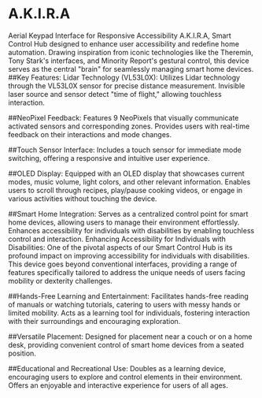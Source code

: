 # A.K.I.R.A
Aerial Keypad Interface for Responsive Accessibility 
A.K.I.R.A, Smart Control Hub designed to enhance user accessibility and redefine home automation. Drawing inspiration from iconic technologies like the Theremin, Tony Stark's interfaces, and Minority Report's gestural control, this device serves as the central "brain" for seamlessly managing smart home devices.
##Key Features:
Lidar Technology (VL53L0X):
Utilizes Lidar technology through the VL53L0X sensor for precise distance measurement.
Invisible laser source and sensor detect "time of flight," allowing touchless interaction.

##NeoPixel Feedback:
Features 9 NeoPixels that visually communicate activated sensors and corresponding zones.
Provides users with real-time feedback on their interactions and mode changes.

##Touch Sensor Interface:
Includes a touch sensor for immediate mode switching, offering a responsive and intuitive user experience.

##OLED Display:
Equipped with an OLED display that showcases current modes, music volume, light colors, and other relevant information.
Enables users to scroll through recipes, play/pause cooking videos, or engage in various activities without touching the device.

##Smart Home Integration:
Serves as a centralized control point for smart home devices, allowing users to manage their environment effortlessly.
Enhances accessibility for individuals with disabilities by enabling touchless control and interaction.
Enhancing Accessibility for Individuals with Disabilities:
      One of the pivotal aspects of our Smart Control Hub is its profound impact on improving accessibility for individuals with disabilities. This device goes beyond conventional interfaces, providing a range of features specifically tailored to address the unique needs of users facing mobility or dexterity challenges.

##Hands-Free Learning and Entertainment:
Facilitates hands-free reading of manuals or watching tutorials, catering to users with messy hands or limited mobility.
Acts as a learning tool for individuals, fostering interaction with their surroundings and encouraging exploration.

##Versatile Placement:
Designed for placement near a couch or on a home desk, providing convenient control of smart home devices from a seated position.

##Educational and Recreational Use:
Doubles as a learning device, encouraging users to explore and control elements in their environment.
Offers an enjoyable and interactive experience for users of all ages.
